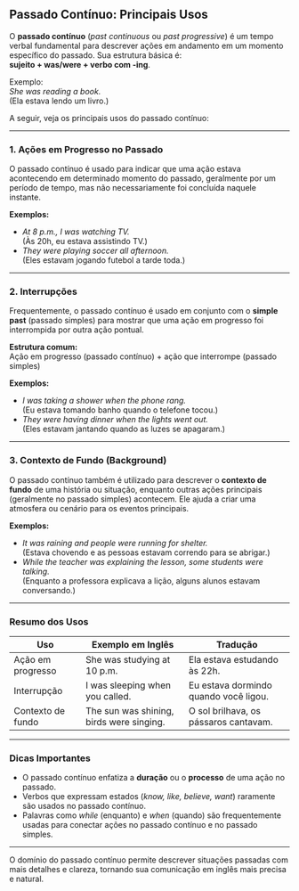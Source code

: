 
## Passado Contínuo: Principais Usos

O **passado contínuo** (*past continuous* ou *past progressive*) é um tempo verbal fundamental para descrever ações em andamento em um momento específico do passado. Sua estrutura básica é:  
**sujeito + was/were + verbo com -ing**.

Exemplo:  
*She was reading a book.*  
(Ela estava lendo um livro.)

A seguir, veja os principais usos do passado contínuo:

---

### 1. Ações em Progresso no Passado

O passado contínuo é usado para indicar que uma ação estava acontecendo em determinado momento do passado, geralmente por um período de tempo, mas não necessariamente foi concluída naquele instante.

**Exemplos:**
- *At 8 p.m., I was watching TV.*  
  (Às 20h, eu estava assistindo TV.)
- *They were playing soccer all afternoon.*  
  (Eles estavam jogando futebol a tarde toda.)

---

### 2. Interrupções

Frequentemente, o passado contínuo é usado em conjunto com o **simple past** (passado simples) para mostrar que uma ação em progresso foi interrompida por outra ação pontual.

**Estrutura comum:**  
Ação em progresso (passado contínuo) + ação que interrompe (passado simples)

**Exemplos:**
- *I was taking a shower when the phone rang.*  
  (Eu estava tomando banho quando o telefone tocou.)
- *They were having dinner when the lights went out.*  
  (Eles estavam jantando quando as luzes se apagaram.)

---

### 3. Contexto de Fundo (Background)

O passado contínuo também é utilizado para descrever o **contexto de fundo** de uma história ou situação, enquanto outras ações principais (geralmente no passado simples) acontecem. Ele ajuda a criar uma atmosfera ou cenário para os eventos principais.

**Exemplos:**
- *It was raining and people were running for shelter.*  
  (Estava chovendo e as pessoas estavam correndo para se abrigar.)
- *While the teacher was explaining the lesson, some students were talking.*  
  (Enquanto a professora explicava a lição, alguns alunos estavam conversando.)

---

### Resumo dos Usos

| Uso                          | Exemplo em Inglês                        | Tradução                        |
|------------------------------|------------------------------------------|---------------------------------|
| Ação em progresso            | She was studying at 10 p.m.              | Ela estava estudando às 22h.    |
| Interrupção                  | I was sleeping when you called.          | Eu estava dormindo quando você ligou. |
| Contexto de fundo            | The sun was shining, birds were singing. | O sol brilhava, os pássaros cantavam. |

---

### Dicas Importantes

- O passado contínuo enfatiza a **duração** ou o **processo** de uma ação no passado.
- Verbos que expressam estados (*know, like, believe, want*) raramente são usados no passado contínuo.
- Palavras como *while* (enquanto) e *when* (quando) são frequentemente usadas para conectar ações no passado contínuo e no passado simples.

---

O domínio do passado contínuo permite descrever situações passadas com mais detalhes e clareza, tornando sua comunicação em inglês mais precisa e natural.
```
